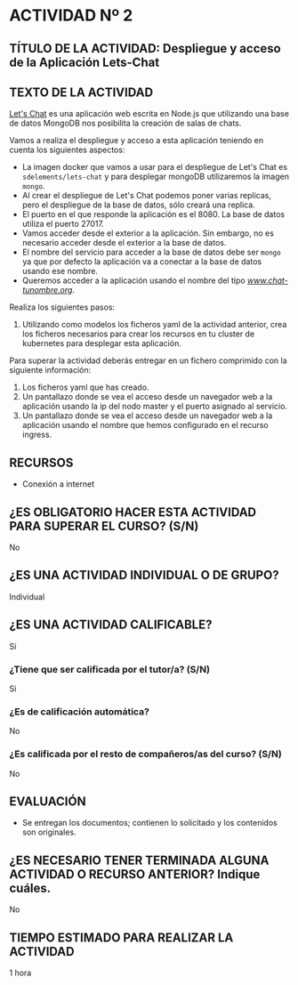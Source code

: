 # ACTIVIDAD Nº 2

## TÍTULO DE LA ACTIVIDAD: Despliegue y acceso de la Aplicación Lets-Chat

## TEXTO DE LA ACTIVIDAD

[Let's Chat](https://github.com/sdelements/lets-chat) es una aplicación web escrita en Node.js que utilizando una base de datos MongoDB nos posibilita la creación de salas de chats.

Vamos a realiza el despliegue y acceso a esta aplicación teniendo en cuenta los siguientes aspectos:

* La imagen docker que vamos a usar para el despliegue de Let's Chat es `sdelements/lets-chat` y para desplegar mongoDB utilizaremos la imagen `mongo`.
* Al crear el despliegue de Let's Chat podemos poner varias replicas, pero el despliegue de la base de datos, sólo creará una replica.
* El puerto en el que responde la aplicación es el 8080. La base de datos utiliza el puerto 27017.
* Vamos acceder desde el exterior a la aplicación. Sin embargo, no es necesario acceder desde el exterior a la base de datos.
* El nombre del servicio para acceder a la base de datos debe ser `mongo` ya que por defecto la aplicación va a conectar a la base de datos usando ese nombre.
* Queremos acceder a la aplicación usando el nombre del tipo *www.chat-tunombre.org*.

Realiza los siguientes pasos:

1. Utilizando como modelos los ficheros yaml de la actividad anterior, crea los ficheros necesarios para crear los recursos en tu cluster de kubernetes para desplegar esta aplicación.

Para superar la actividad deberás entregar en un fichero comprimido con la siguiente información:

1. Los ficheros yaml que has creado.
2. Un pantallazo donde se vea el acceso desde un navegador web a la aplicación usando la ip del nodo master y el puerto asignado al servicio.
3. Un pantallazo donde se vea el acceso desde un navegador web a la aplicación usando el nombre que hemos configurado en el recurso ingress.

## RECURSOS

* Conexión a internet

## ¿ES OBLIGATORIO HACER ESTA ACTIVIDAD PARA SUPERAR EL CURSO? (S/N)

No  

## ¿ES UNA ACTIVIDAD INDIVIDUAL O DE GRUPO?

Individual

## ¿ES UNA ACTIVIDAD CALIFICABLE?

Si

### ¿Tiene que ser calificada por el tutor/a? (S/N) 

Si

### ¿Es de calificación automática?

No

### ¿Es calificada por el resto de compañeros/as del curso? (S/N)

No

## EVALUACIÓN

* Se entregan los documentos; contienen lo solicitado y los contenidos son originales.

## ¿ES NECESARIO TENER TERMINADA ALGUNA ACTIVIDAD O RECURSO ANTERIOR? Indique cuáles.

No

## TIEMPO ESTIMADO PARA REALIZAR LA ACTIVIDAD

1 hora
